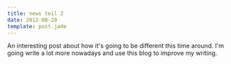```yaml
---
title: news teil 2
date: 2012-08-20
template: post.jade
---
```


An interesting post about how it's going to be different this time around. I'm going write a lot more nowadays and use this blog to improve my writing.
